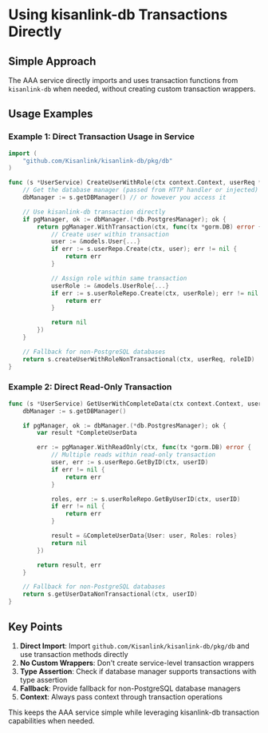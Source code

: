 # Using kisanlink-db Transactions Directly

## Simple Approach

The AAA service directly imports and uses transaction functions from `kisanlink-db` when needed, without creating custom transaction wrappers.

## Usage Examples

### Example 1: Direct Transaction Usage in Service

```go
import (
    "github.com/Kisanlink/kisanlink-db/pkg/db"
)

func (s *UserService) CreateUserWithRole(ctx context.Context, userReq *CreateUserRequest, roleID string) error {
    // Get the database manager (passed from HTTP handler or injected)
    dbManager := s.getDBManager() // or however you access it

    // Use kisanlink-db transaction directly
    if pgManager, ok := dbManager.(*db.PostgresManager); ok {
        return pgManager.WithTransaction(ctx, func(tx *gorm.DB) error {
            // Create user within transaction
            user := &models.User{...}
            if err := s.userRepo.Create(ctx, user); err != nil {
                return err
            }

            // Assign role within same transaction
            userRole := &models.UserRole{...}
            if err := s.userRoleRepo.Create(ctx, userRole); err != nil {
                return err
            }

            return nil
        })
    }

    // Fallback for non-PostgreSQL databases
    return s.createUserWithRoleNonTransactional(ctx, userReq, roleID)
}
```

### Example 2: Direct Read-Only Transaction

```go
func (s *UserService) GetUserWithCompleteData(ctx context.Context, userID string) (*CompleteUserData, error) {
    dbManager := s.getDBManager()

    if pgManager, ok := dbManager.(*db.PostgresManager); ok {
        var result *CompleteUserData

        err := pgManager.WithReadOnly(ctx, func(tx *gorm.DB) error {
            // Multiple reads within read-only transaction
            user, err := s.userRepo.GetByID(ctx, userID)
            if err != nil {
                return err
            }

            roles, err := s.userRoleRepo.GetByUserID(ctx, userID)
            if err != nil {
                return err
            }

            result = &CompleteUserData{User: user, Roles: roles}
            return nil
        })

        return result, err
    }

    // Fallback for non-PostgreSQL databases
    return s.getUserDataNonTransactional(ctx, userID)
}
```

## Key Points

1. **Direct Import**: Import `github.com/Kisanlink/kisanlink-db/pkg/db` and use transaction methods directly
2. **No Custom Wrappers**: Don't create service-level transaction wrappers
3. **Type Assertion**: Check if database manager supports transactions with type assertion
4. **Fallback**: Provide fallback for non-PostgreSQL database managers
5. **Context**: Always pass context through transaction operations

This keeps the AAA service simple while leveraging kisanlink-db transaction capabilities when needed.
